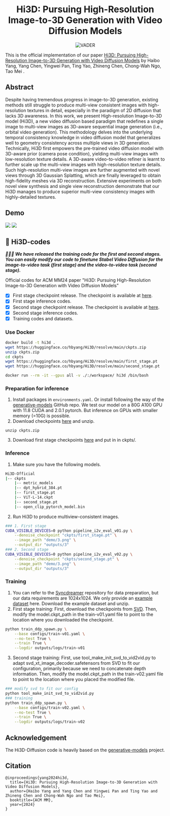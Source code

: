 <div align="center">

<!-- TITLE -->
# Hi3D: Pursuing High-Resolution Image-to-3D Generation with Video Diffusion Models

![VADER](asserts/pipeline.png)

</div>

This is the official implementation of our paper [Hi3D: Pursuing High-Resolution Image-to-3D Generation with Video Diffusion Models](https://arxiv.org/abs/2409.07452) by 
Haibo Yang, Yang Chen, Yingwei Pan, Ting Yao, Zhineng Chen, Chong-Wah Ngo, Tao Mei .

<!-- DESCRIPTION -->
## Abstract
Despite having tremendous progress in image-to-3D generation, existing methods still struggle to produce multi-view consistent images with high-resolution textures in detail, especially in the paradigm of 2D diffusion that lacks 3D awareness. In this work, we present High-resolution Image-to-3D model (Hi3D), a new video diffusion based paradigm that redefines a single image to multi-view images as 3D-aware sequential image generation (i.e., orbital video generation). This methodology delves into the underlying temporal consistency knowledge in video diffusion model that generalizes well to geometry consistency across multiple views in 3D generation. Technically, Hi3D first empowers the pre-trained video diffusion model with 3D-aware prior (camera pose condition), yielding multi-view images with low-resolution texture details. A 3D-aware video-to-video refiner is learnt to further scale up the multi-view images with high-resolution texture details. Such high-resolution multi-view images are further augmented with novel views through 3D Gaussian Splatting, which are finally leveraged to obtain high-fidelity meshes via 3D reconstruction. Extensive experiments on both novel view synthesis and single view reconstruction demonstrate that our Hi3D manages to produce superior multi-view consistency images with highly-detailed textures.

## Demo

<img src="asserts/demo01.gif" width="">
<img src="asserts/demo02.gif" width="">

## 🌟 Hi3D-codes

***🎉🎉🎉 We have released the training code for the first and second stages. You can easily modify our code to finetune Stabel Video Diffusion for the image-to-video task (first stage) and the video-to-video task (second stage).***

Official codes for ACM MM24 paper "Hi3D: Pursuing High-Resolution Image-to-3D Generation with Video Diffusion Models"
- [x] First stage checkpoint release. The checkpoint is available at [here](https://drive.google.com/file/d/1z506Fdst31rCOSq5c3COydN-j4KxRdif/view?usp=sharing).
- [x] First stage inference codes.
- [x] Second stage checkpoint release. The checkpoint is available at [here](https://huggingface.co/hbyang/Hi3D/blob/main/second_stage.pt).
- [x] Second stage inference codes.
- [x] Training codes and datasets.

### Use Docker
```bash
docker build -t hi3d .
wget https://huggingface.co/hbyang/Hi3D/resolve/main/ckpts.zip
unzip ckpts.zip
cd ckpts
wget https://huggingface.co/hbyang/Hi3D/resolve/main/first_stage.pt
wget https://huggingface.co/hbyang/Hi3D/resolve/main/second_stage.pt
```

```bash
docker run --rm -it --gpus all -v ./:/workspace/ hi3d /bin/bash
```

### Preparation for inference
1. Install packages in `environments.yaml`. Or install following the way of the [generative-models](https://github.com/Stability-AI/generative-models) GitHub repo. We test our model on a 80G A100 GPU with 11.8 CUDA and 2.0.1 pytorch. But inference on GPUs with smaller memory (=10G) is possible.
2. Download checkpoints [here](https://drive.google.com/file/d/1j_NEG2CPhFeRetYziWK6Qe62R5h7lG_V/view?usp=sharing) and unzip.
```angular2html
unzip ckpts.zip
```
3. Download first stage checkpoints [here](https://drive.google.com/file/d/1z506Fdst31rCOSq5c3COydN-j4KxRdif/view?usp=sharing) and put in in ckpts/.

### Inference
1. Make sure you have the following models.
```bash
Hi3D-Official
|-- ckpts
    |-- metric_models
    |-- dpt_hybrid_384.pt
    |-- first_stage.pt
    |-- ViT-L-14.ckpt
    |-- second_stage.pt
    |-- open_clip_pytorch_model.bin
```
2. Run Hi3D to produce multiview-consistent images.
```bash
### 1. First stage
CUDA_VISIBLE_DEVICES=0 python pipeline_i2v_eval_v01.py \
    --denoise_checkpoint "ckpts/first_stage.pt" \
    --image_path "demo/3.png" \
    --output_dir "outputs/3"
### 2. Second stage
CUDA_VISIBLE_DEVICES=0 python pipeline_i2v_eval_v02.py \
    --denoise_checkpoint "ckpts/second_stage.pt" \
    --image_path "demo/3.png" \
    --output_dir "outputs/3"
```
### Training
1. You can refer to the [Syncdreamer](https://github.com/liuyuan-pal/SyncDreamer) repository for data preparation, but our data requirements are 1024x1024. We only provide an [example dataset](https://huggingface.co/hbyang/Hi3D/blob/main/datas.zip) here. Download the example dataset and unzip.
2. First stage training: First, download the checkpoints from [SVD](https://huggingface.co/stabilityai/stable-video-diffusion-img2vid-xt/blob/main/svd_xt_image_decoder.safetensors). Then, modify the model.ckpt_path in the train-v01.yaml file to point to the location where you downloaded the checkpoint.
```bash
python train_ddp_spawn.py \
    --base configs/train-v01.yaml \
    --no-test True \
    --train True \
    --logdir outputs/logs/train-v01
```
3. Second stage training: First, use tool_make_init_svd_to_vid2vid.py to adapt svd_xt_image_decoder.safetensors from SVD to fit our configuration, primarily because we need to concatenate depth information. Then, modify the model.ckpt_path in the train-v02.yaml file to point to the location where you placed the modified file.
```bash
### modify svd to fit our config
python tool_make_init_svd_to_vid2vid.py
### training
python train_ddp_spawn.py \
    --base configs/train-v02.yaml \
    --no-test True \
    --train True \
    --logdir outputs/logs/train-v02
```
## Acknowledgement

The Hi3D-Diffusion code is heavily based on the [generative-models](https://github.com/Stability-AI/generative-models) project.

## Citation
```
@inproceedings{yang2024hi3d,
  title={Hi3D: Pursuing High-Resolution Image-to-3D Generation with Video Diffusion Models},
  author={Haibo Yang and Yang Chen and Yingwei Pan and Ting Yao and Zhineng Chen and Chong-Wah Ngo and Tao Mei},
  booktitle={ACM MM},
  year={2024}
}
```
